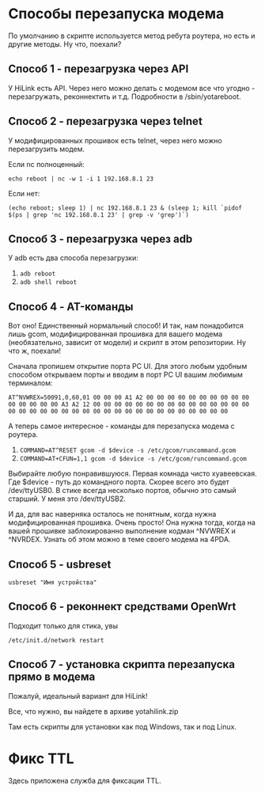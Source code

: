 # Способы перезапуска модема
По умолчанию в скрипте используется метод ребута роутера, но есть и другие методы. Ну что, поехали?

## Способ 1 - перезагрузка через API
У HiLink есть API. Через него можно делать с модемом все что угодно - перезагружать, реконнектить и т.д. Подробности в /sbin/yotareboot.

## Способ 2 - перезагрузка через telnet
У модифицированных прошивок есть telnet, через него можно перезагрузить модем. 

Если nc полноценный:

	echo reboot | nc -w 1 -i 1 192.168.8.1 23

Если нет:

	(echo reboot; sleep 1) | nc 192.168.8.1 23 & (sleep 1; kill `pidof $(ps | grep 'nc 192.168.8.1 23' | grep -v 'grep')`)

## Способ 3 - перезагрузка через adb
У adb есть два способа перезагрузки:

 1. `adb reboot`
 2. `adb shell reboot`

## Способ 4 - AT-команды
Вот оно! Единственный нормальный способ!
И так, нам понадобится лишь gcom, модифицированная прошивка для вашего модема (необязательно, зависит от модели) и скрипт в этом репозитории.
Ну что ж, поехали!
 
Сначала пропишем открытие порта PC UI. Для этого любым удобным способом открываем порты и вводим в порт PC UI вашим любимым терминалом:

`AT^NVWREX=50091,0,60,01 00 00 00 A1 A2 00 00 00 00 00 00 00 00 00 00 00 00 00 00 00 A3 A2 12 00 00 00 00 00 00 00 00 00 00 00 00 00 00 00 00 00 00 00 00 00 00 00 00 00 00 00 00 00 00 00 00 00 00 00 00`

А теперь самое интересное - команды для перезапуска модема с роутера.

 1. `COMMAND=AT^RESET gcom -d $device -s /etc/gcom/runcommand.gcom`
 2. `COMMAND=AT+CFUN=1,1 gcom -d $device -s /etc/gcom/runcommand.gcom`
 
Выбирайте любую понравившуюся. Первая комнада чисто хуавеевская. Где $device - путь до командного порта. Скорее всего это будет /dev/ttyUSB0. В стике всегда несколько портов, обычно это самый старший. У меня это /dev/ttyUSB2.

И да, для вас наверняка осталось не понятным, когда нужна модифицированная прошивка. Очень просто! Она нужна тогда, когда на вашей прошивке заблокированно выполнение кодман ^NVWREX и ^NVRDEX. Узнать об этом можно в теме своего модема на 4PDA.

## Способ 5 - usbreset
`usbreset "Имя устройства"`

## Способ 6 - реконнект средствами OpenWrt
Подходит только для стика, увы

`/etc/init.d/network restart`

## Способ 7 - установка скрипта перезапуска прямо в модема
Пожалуй, идеальный вариант для HiLink!

Все, что нужно, вы найдете в архиве yotahilink.zip

Там есть скрипты для установки как под Windows, так и под Linux.

# Фикс TTL
Здесь приложена служба для фиксации TTL.
 
